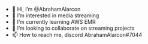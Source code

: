 - 👋 Hi, I’m @AbrahamAlarcon
- 👀 I’m interested in media streaming
- 🌱 I’m currently learning AWS EMR
- 💞️ I’m looking to collaborate on streaming projects
- 📫 How to reach me, discord AbrahamAlarcon#7044

<!---
AbrahamAlarcon/AbrahamAlarcon is a ✨ special ✨ repository because its `README.md` (this file) appears on your GitHub profile.
You can click the Preview link to take a look at your changes.
--->
